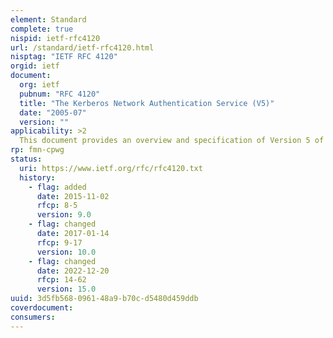 ```yaml
---
element: Standard
complete: true
nispid: ietf-rfc4120
url: /standard/ietf-rfc4120.html
nisptag: "IETF RFC 4120"
orgid: ietf
document:
  org: ietf
  pubnum: "RFC 4120"
  title: "The Kerberos Network Authentication Service (V5)"
  date: "2005-07"
  version: ""
applicability: >2
  This document provides an overview and specification of Version 5 of the Kerberos protocol, and it obsoletes RFC 1510 to clarify aspects of the protocol and its intended use that require more detailed or clearer explanation than was provided in RFC 1510. This document is intended to provide a detailed description of the protocol, suitable for implementation, together with descriptions of the appropriate use of protocol messages and fields within those messages.
rp: fmn-cpwg
status:
  uri: https://www.ietf.org/rfc/rfc4120.txt
  history: 
    - flag: added
      date: 2015-11-02
      rfcp: 8-5
      version: 9.0
    - flag: changed
      date: 2017-01-14
      rfcp: 9-17
      version: 10.0
    - flag: changed
      date: 2022-12-20
      rfcp: 14-62
      version: 15.0
uuid: 3d5fb568-0961-48a9-b70c-d5480d459ddb
coverdocument:
consumers:
---
```

